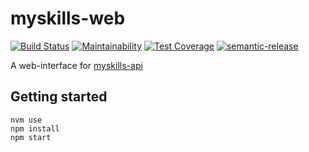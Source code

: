 # myskills-web
[![Build Status](https://travis-ci.com/JobtechSwe/myskills-web.svg?branch=master)](https://travis-ci.com/JobtechSwe/myskills-web)
[![Maintainability](https://api.codeclimate.com/v1/badges/e4539faffd7931524983/maintainability)](https://codeclimate.com/github/JobtechSwe/myskills-web/maintainability)
[![Test Coverage](https://api.codeclimate.com/v1/badges/e4539faffd7931524983/test_coverage)](https://codeclimate.com/github/JobtechSwe/myskills-web/test_coverage)
[![semantic-release](https://img.shields.io/badge/%20%20%F0%9F%93%A6%F0%9F%9A%80-semantic--release-e10079.svg)](https://github.com/semantic-release/semantic-release)


A web-interface for [myskills-api](https://github.com/JobtechSwe/myskills-api)

## Getting started

```
nvm use
npm install
npm start
```
